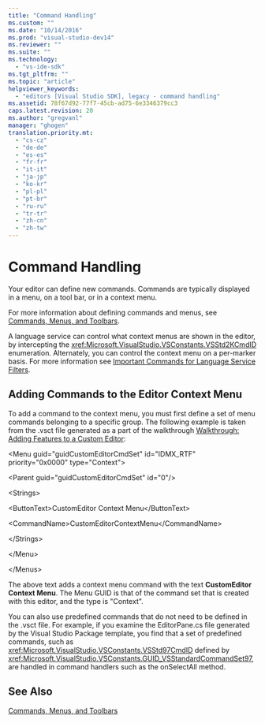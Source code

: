 ```yaml
---
title: "Command Handling"
ms.custom: ""
ms.date: "10/14/2016"
ms.prod: "visual-studio-dev14"
ms.reviewer: ""
ms.suite: ""
ms.technology: 
  - "vs-ide-sdk"
ms.tgt_pltfrm: ""
ms.topic: "article"
helpviewer_keywords: 
  - "editors [Visual Studio SDK], legacy - command handling"
ms.assetid: 78f67d92-77f7-45cb-ad75-6e3346379cc3
caps.latest.revision: 20
ms.author: "gregvanl"
manager: "ghogen"
translation.priority.mt: 
  - "cs-cz"
  - "de-de"
  - "es-es"
  - "fr-fr"
  - "it-it"
  - "ja-jp"
  - "ko-kr"
  - "pl-pl"
  - "pt-br"
  - "ru-ru"
  - "tr-tr"
  - "zh-cn"
  - "zh-tw"
---
```

# Command Handling
Your editor can define new commands. Commands are typically displayed in a menu, on a tool bar, or in a context menu.  
  
 For more information about defining commands and menus, see [Commands, Menus, and Toolbars](../extensibility/commands--menus--and-toolbars.md).  
  
 A language service can control what context menus are shown in the editor, by intercepting the <xref:Microsoft.VisualStudio.VSConstants.VSStd2KCmdID> enumeration. Alternately, you can control the context menu on a per-marker basis. For more information see [Important Commands for Language Service Filters](../extensibility/important-commands-for-language-service-filters.md).  
  
## Adding Commands to the Editor Context Menu  
 To add a command to the context menu, you must first define a set of menu commands belonging to a specific group. The following example is taken from the .vsct file generated as a part of the walkthrough [Walkthrough: Adding Features to a Custom Editor](../extensibility/walkthrough--adding-features-to-a-custom-editor.md):  
  
 \<Menu guid="guidCustomEditorCmdSet" id="IDMX_RTF" priority="0x0000" type="Context">  
  
 \<Parent guid="guidCustomEditorCmdSet" id="0"/>  
  
 \<Strings>  
  
 \<ButtonText>CustomEditor Context Menu\</ButtonText>  
  
 \<CommandName>CustomEditorContextMenu\</CommandName>  
  
 \</Strings>  
  
 \</Menu>  
  
 \</Menus>  
  
 The above text adds a context menu command with the text **CustomEditor Context Menu**. The Menu GUID is that of the command set that is created with this editor, and the type is "Context".  
  
 You can also use predefined commands that do not need to be defined in the .vsct file. For example, if you examine the EditorPane.cs file generated by the Visual Studio Package template, you find that a set of predefined commands, such as <xref:Microsoft.VisualStudio.VSConstants.VSStd97CmdID> defined by <xref:Microsoft.VisualStudio.VSConstants.GUID_VSStandardCommandSet97>, are handled in command handlers such as the onSelectAll method.  
  
## See Also  
 [Commands, Menus, and Toolbars](../extensibility/commands--menus--and-toolbars.md)